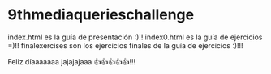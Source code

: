 # 9thmediaquerieschallenge
index.html es la guía de presentación :)!!
index0.html es la guía de ejercicios =)!!
finalexercises son los ejercicios finales de la guía de ejercicios :)!!!

Feliz díaaaaaaa jajajajaaa 👍👍👍👍👍!!!
